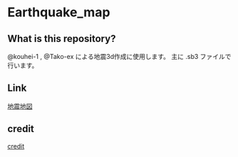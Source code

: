 # Earthquake_map
## What is this repository?
@kouhei-1 , @Tako-ex による地震3d作成に使用します。
主に .sb3 ファイルで行います。
## Link
[地震地図](https://kouhei-1.github.io/Earthquake_map/)
## credit
[credit](https://github.com/kouhei-1/Earthquake_map/blob/main/credit.md)
